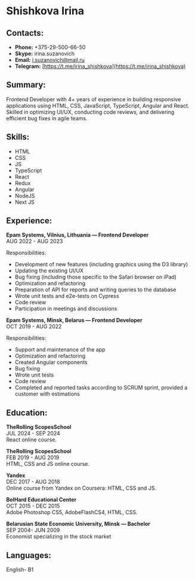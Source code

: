 # Shishkova Irina
## Contacts: 
* **Phone:** +375-29-500-66-50
* **Skype:** irina.suzanovich
* **Email:** i.suzanovich@mail.ru 
* **Telegram:** [https://t.me/irina_shishkova](https://t.me/irina_shishkova)
## Summary:
Frontend Developer with 4+ years of experience in building responsive
applications using HTML, CSS, JavaScript, TypeScript, Angular and
React. Skilled in optimizing UI/UX, conducting code reviews, and
delivering efficient bug fixes in agile teams.
## Skills:
* HTML
* CSS
* JS
* TypeScript
* React
* Redux
* Angular
* NodeJS
* Next JS
## Experience:
**Epam Systems, Vilnius, Lithuania — Frontend Developer**\
 AUG 2022 - AUG 2023
 
 Responsibilities:
 * Development of new features (including graphics using the D3
 library)
 * Updating the existing UI/UX
 * Bug fixing (including those specific to the Safari browser on iPad)
 * Optimization and refactoring
 * Preparation of API for reports and writing queries to the database
 * Wrote unit tests and e2e-tests on Cypress
 * Code review
 * Participation in meetings and discussions
   
 **Epam Systems, Minsk, Belarus — Frontend Developer**\
 OCT 2019 - AUG 2022

 Responsibilities:
 * Support and maintenance of the app
 * Optimization and refactoring
 * Created Angular components
 * Bug fixing
 * Wrote unit tests
 * Code review
 * Completed and reported tasks according to SCRUM sprint,
 provided a customer with estimations
## Education:
**TheRolling ScopesSchool**\
 JUL 2024 - SEP 2024\
 React online course.
 
**TheRolling ScopesSchool**\
 FEB 2019 - AUG 2019\
 HTML, CSS and JS online course.
 
**Yandex**\
 DEC 2017 - AUG 2018\
 Online course from Yandex on Coursera: HTML, CSS and JS.
 
**BelHard Educational Center**\
 OCT 2015 - DEC 2015\
 Adobe Photoshop CS5, AdobeFlashCS4, HTML, CSS.
 
**Belarusian State Economic University, Minsk — Bachelor**\
SEP 2004- JUN 2009\
Economist specializing in the stock market
## Languages: 
English- B1
